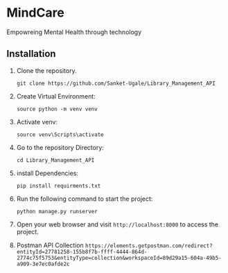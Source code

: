 # MindCare

Empowreing Mental Health through technology

## Installation

1. Clone the repository.
    ```shell
    git clone https://github.com/Sanket-Ugale/Library_Management_API
    ```

2. Create Virtual Environment:
    ```shell
    source python -m venv venv
    ```

3. Activate venv:
    ```shell
    source venv\Scripts\activate
    ```

4. Go to the repository Directory:
    ```shell
    cd Library_Management_API
    ```

5. install Dependencies:
    ```shell
    pip install requirments.txt
    ```

6. Run the following command to start the project:
    ```shell
    python manage.py runserver
    ```

7. Open your web browser and visit `http://localhost:8000` to access the project.

8. Postman API Collection 
`https://elements.getpostman.com/redirect?entityId=27781258-155b8f7b-ffff-4444-864d-2774c75f5753&entityType=collection&workspaceId=89d29a15-604a-49b5-a909-3e7ec0afde2c`